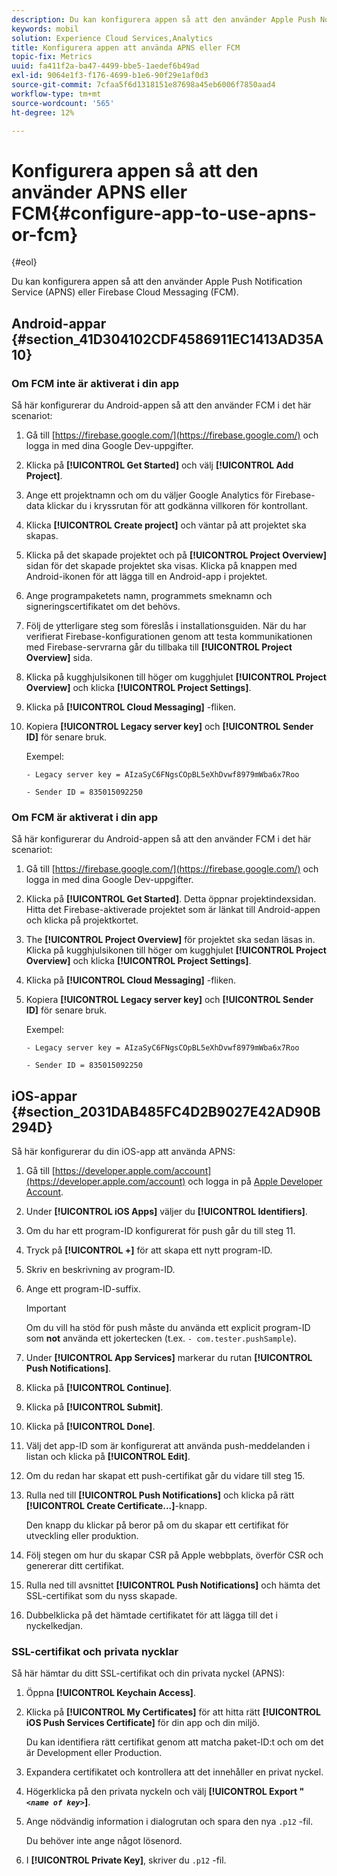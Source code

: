 ```yaml
---
description: Du kan konfigurera appen så att den använder Apple Push Notification Service (APNS) eller Firebase Cloud Messaging (FCM).
keywords: mobil
solution: Experience Cloud Services,Analytics
title: Konfigurera appen att använda APNS eller FCM
topic-fix: Metrics
uuid: fa411f2a-ba47-4499-bbe5-1aedef6b49ad
exl-id: 9064e1f3-f176-4699-b1e6-90f29e1af0d3
source-git-commit: 7cfaa5f6d1318151e87698a45eb6006f7850aad4
workflow-type: tm+mt
source-wordcount: '565'
ht-degree: 12%

---
```


# Konfigurera appen så att den använder APNS eller FCM{#configure-app-to-use-apns-or-fcm}

{#eol}

Du kan konfigurera appen så att den använder Apple Push Notification Service (APNS) eller Firebase Cloud Messaging (FCM).

## Android-appar {#section_41D304102CDF4586911EC1413AD35A10}

### Om FCM inte är aktiverat i din app

Så här konfigurerar du Android-appen så att den använder FCM i det här scenariot:

1. Gå till [https://firebase.google.com/](https://firebase.google.com/) och logga in med dina Google Dev-uppgifter.

1. Klicka på **[!UICONTROL Get Started]** och välj **[!UICONTROL Add Project]**.

1. Ange ett projektnamn och om du väljer Google Analytics för Firebase-data klickar du i kryssrutan för att godkänna villkoren för kontrollant.

1. Klicka **[!UICONTROL Create project]** och väntar på att projektet ska skapas.

1. Klicka på det skapade projektet och på **[!UICONTROL Project Overview]** sidan för det skapade projektet ska visas. Klicka på knappen med Android-ikonen för att lägga till en Android-app i projektet.

1. Ange programpaketets namn, programmets smeknamn och signeringscertifikatet om det behövs.

1. Följ de ytterligare steg som föreslås i installationsguiden. När du har verifierat Firebase-konfigurationen genom att testa kommunikationen med Firebase-servrarna går du tillbaka till **[!UICONTROL Project Overview]** sida.

1. Klicka på kugghjulsikonen till höger om kugghjulet **[!UICONTROL Project Overview]** och klicka **[!UICONTROL Project Settings]**.

1. Klicka på **[!UICONTROL Cloud Messaging]** -fliken.

1. Kopiera **[!UICONTROL Legacy server key]** och **[!UICONTROL Sender ID]** för senare bruk.

   Exempel:

   ```
   - Legacy server key = AIzaSyC6FNgsCOpBL5eXhDvwf8979mWba6x7Roo
   ```

   ```
   - Sender ID = 835015092250
   ```

### Om FCM är aktiverat i din app

Så här konfigurerar du Android-appen så att den använder FCM i det här scenariot:

1. Gå till [https://firebase.google.com/](https://firebase.google.com/) och logga in med dina Google Dev-uppgifter.

1. Klicka på **[!UICONTROL Get Started]**. Detta öppnar projektindexsidan. Hitta det Firebase-aktiverade projektet som är länkat till Android-appen och klicka på projektkortet.

1. The **[!UICONTROL Project Overview]** för projektet ska sedan läsas in. Klicka på kugghjulsikonen till höger om kugghjulet **[!UICONTROL Project Overview]** och klicka **[!UICONTROL Project Settings]**.

1. Klicka på **[!UICONTROL Cloud Messaging]** -fliken.

1. Kopiera **[!UICONTROL Legacy server key]** och **[!UICONTROL Sender ID]** för senare bruk.

   Exempel:

   ```
   - Legacy server key = AIzaSyC6FNgsCOpBL5eXhDvwf8979mWba6x7Roo
   ```

   ```
   - Sender ID = 835015092250
   ```



## iOS-appar {#section_2031DAB485FC4D2B9027E42AD90B294D}

Så här konfigurerar du din iOS-app att använda APNS:

1. Gå till [https://developer.apple.com/account](https://developer.apple.com/account) och logga in på [Apple Developer Account](https://developer.apple.com/account).
1. Under **[!UICONTROL iOS Apps]** väljer du **[!UICONTROL Identifiers]**.
1. Om du har ett program-ID konfigurerat för push går du till steg 11.
1. Tryck på **[!UICONTROL +]** för att skapa ett nytt program-ID.
1. Skriv en beskrivning av program-ID.
1. Ange ett program-ID-suffix.

   >[!IMPORTANT]
   >
   >Om du vill ha stöd för push måste du använda ett explicit program-ID som **not** använda ett jokertecken (t.ex. `- com.tester.pushSample`).

1. Under **[!UICONTROL App Services]** markerar du rutan **[!UICONTROL Push Notifications]**.
1. Klicka på **[!UICONTROL Continue]**.
1. Klicka på **[!UICONTROL Submit]**.
1. Klicka på **[!UICONTROL Done]**.
1. Välj det app-ID som är konfigurerat att använda push-meddelanden i listan och klicka på **[!UICONTROL Edit]**.
1. Om du redan har skapat ett push-certifikat går du vidare till steg 15.
1. Rulla ned till **[!UICONTROL Push Notifications]** och klicka på rätt **[!UICONTROL Create Certificate...]**-knapp.

   Den knapp du klickar på beror på om du skapar ett certifikat för utveckling eller produktion.
1. Följ stegen om hur du skapar CSR på Apple webbplats, överför CSR och genererar ditt certifikat.
1. Rulla ned till avsnittet **[!UICONTROL Push Notifications]** och hämta det SSL-certifikat som du nyss skapade.
1. Dubbelklicka på det hämtade certifikatet för att lägga till det i nyckelkedjan.

### SSL-certifikat och privata nycklar

Så här hämtar du ditt SSL-certifikat och din privata nyckel (APNS):

1. Öppna **[!UICONTROL Keychain Access]**.
1. Klicka på **[!UICONTROL My Certificates]** för att hitta rätt **[!UICONTROL iOS Push Services Certificate]** för din app och din miljö.

   Du kan identifiera rätt certifikat genom att matcha paket-ID:t och om det är Development eller Production.

1. Expandera certifikatet och kontrollera att det innehåller en privat nyckel.
1. Högerklicka på den privata nyckeln och välj **[!UICONTROL  Export " *`<name of key>`*]**.
1. Ange nödvändig information i dialogrutan och spara den nya `.p12` -fil.

   Du behöver inte ange något lösenord.

1. I **[!UICONTROL Private Key]**, skriver du `.p12` -fil.
